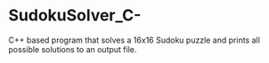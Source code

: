# SudokuSolver_C-
C++ based program that solves a 16x16 Sudoku puzzle and prints all possible solutions to an output file.
